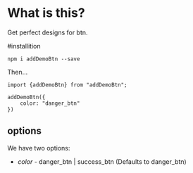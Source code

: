 # What is this?

Get perfect designs for btn.

#installition

`npm i addDemoBtn --save`

Then...

```
import {addDemoBtn} from "addDemoBtn";

addDemoBtn({
    color: "danger_btn"
})

```

## options

We have two options:

- _color_ - danger_btn | success_btn (Defaults to danger_btn)
